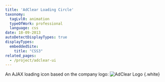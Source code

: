 ```yaml
---
title: 'AdClear Loading Circle'
taxonomy:
  tagLvl0: animation
  typeOfWork: professional
  language: css
date: 18-09-2013
autoDetectDisplayTypes: true
displayTypes:
  embeddedSite:
    title: "CSS3"
related_pages:
  - /project/adclear-ui
---
```

An AJAX loading icon based on the company logo:
![AdClear Logo](adclear-logo.svg) {.white}

